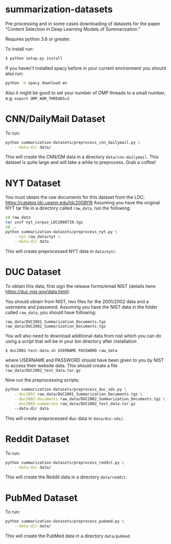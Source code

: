summarization-datasets
======================
Pre-processing and in some cases downloading of datasets for the paper "Content Selection in Deep 
Learning Models of Summarization."

Requires python 3.6 or greater.

To install run:
```sh
$ python setup.py install
```

If you haven't installed spacy before in your current environment you should also run:
```sh
python -m spacy download en
```

Also it might be good to set your number of OMP threads to a small number, e.g. `export OMP_NUM_THREADS=2`

# CNN/DailyMail Dataset
To run:
```sh
python summarization-datasets/preprocess_cnn_dailymail.py \
    --data-dir data/
```
This will create the CNN/DM data in a directory `data/cnn-dailymail`.
This dataset is quite large and will take a while to preprocess. Grab a coffee!

# NYT Dataset

You must obtain the raw documents for this dataset from the LDC: https://catalog.ldc.upenn.edu/ldc2008t19
Assuming you have the original NYT tar file in a directory called `raw_data`, run the following:
```sh
cd raw_data
tar zxvf nyt_corpus_LDC2008T19.tgz
cd ..
python summarization-datasets/preprocess_nyt.py \
    --nyt raw_data/nyt \
    --data-dir data
```
This will create preprocessed NYT data in `data/nyt/`.


# DUC Dataset

To obtain this data, first sign the release forms/email NIST 
(details here: https://duc.nist.gov/data.html).  

You should obtain from NIST, two files for the 2001/2002 data and a username and password.
Assuming you have the NIST data in the folder called `raw_data`, you should have following:
```
raw_data/DUC2001_Summarization_Documents.tgz
raw_data/DUC2002_Summarization_Documents.tgz
```
You will also need to download additional data from nist which you can do using a script
that will be in your bin directory after installation:
```sh
$ duc2002-test-data.sh USERNAME PASSWORD raw_data
```
where USERNAME and PASSWORD should have been given to you by NIST to access their website data.
This should create a file `raw_data/DUC2002_test_data.tar.gz`

Now run the preprocessing scripts:

```sh
python summarization-datasets/preprocess_duc_sds.py \
    --duc2001 raw_data/DUC2001_Summarization_Documents.tgz \
    --duc2002-documents raw_data/DUC2002_Summarization_Documents.tgz \
    --duc2002-summaries raw_data/DUC2002_test_data.tar.gz 
    --data-dir data
```

This will create preprocessed duc data in `data/duc-sds/`.
 
# Reddit Dataset

To run:
```sh
python summarization-datasets/preprocess_reddit.py \
    --data-dir data/
```
This will create the Reddit data in a directory `data/reddit`. 
 
# PubMed Dataset

To run:
```sh
python summarization-datasets/preprocess_pubmed.py \
    --data-dir data/
```
This will create the PubMed data in a directory `data/pubmed`.

